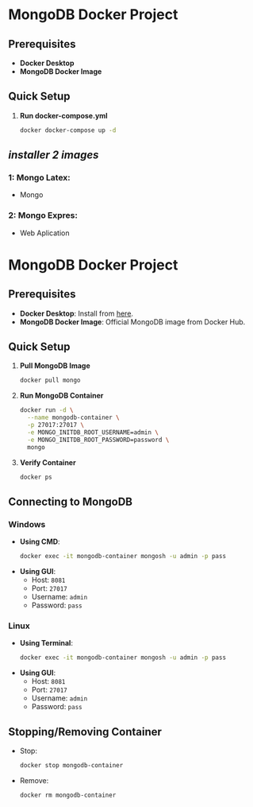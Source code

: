 # MongoDB Docker Project

## Prerequisites

- **Docker Desktop**
- **MongoDB Docker Image**

## Quick Setup

1. **Run docker-compose.yml**
   ```bash
   docker docker-compose up -d
   ```

## *installer 2 images*

### 1: Mongo Latex:
   * Mongo

### 2: Mongo Expres:
   * Web Aplication


# MongoDB Docker Project

## Prerequisites

- **Docker Desktop**: Install from [here](https://www.docker.com/products/docker-desktop/).
- **MongoDB Docker Image**: Official MongoDB image from Docker Hub.

## Quick Setup

1. **Pull MongoDB Image**
   ```bash
   docker pull mongo
   ```

2. **Run MongoDB Container**
   ```bash
   docker run -d \
     --name mongodb-container \
     -p 27017:27017 \
     -e MONGO_INITDB_ROOT_USERNAME=admin \
     -e MONGO_INITDB_ROOT_PASSWORD=password \
     mongo
   ```

3. **Verify Container**
   ```bash
   docker ps
   ```

## Connecting to MongoDB

### Windows

- **Using CMD**:
  ```bash
  docker exec -it mongodb-container mongosh -u admin -p pass
  ```
- **Using GUI**:
  - Host: `8081`
  - Port: `27017`
  - Username: `admin`
  - Password: `pass`

### Linux

- **Using Terminal**:
  ```bash
  docker exec -it mongodb-container mongosh -u admin -p pass
  ```
- **Using GUI**:
  - Host: `8081`
  - Port: `27017`
  - Username: `admin`
  - Password: `pass`

## Stopping/Removing Container

- Stop:
  ```bash
  docker stop mongodb-container
  ```
- Remove:
  ```bash
  docker rm mongodb-container
  ```
